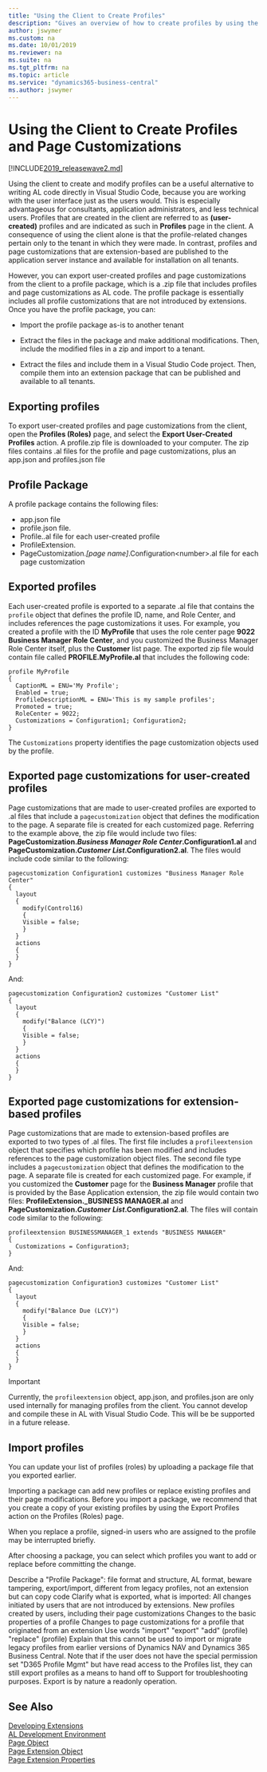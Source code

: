 ```yaml
---
title: "Using the Client to Create Profiles"
description: "Gives an overview of how to create profiles by using the client together with Visual Studio Code."
author: jswymer
ms.custom: na
ms.date: 10/01/2019
ms.reviewer: na
ms.suite: na
ms.tgt_pltfrm: na
ms.topic: article
ms.service: "dynamics365-business-central"
ms.author: jswymer
---
```


# Using the Client to Create Profiles and Page Customizations

[!INCLUDE[2019_releasewave2.md](../includes/2019_releasewave2.md)]

Using the client to create and modify profiles can be a useful alternative to writing AL code directly in Visual Studio Code, because you are working with the user interface just as the users would. This is especially advantageous for consultants, application administrators, and less technical users. Profiles that are created in the client are referred to as **\(user-created\)** profiles and are indicated as such in **Profiles** page in the client. A consequence of using the client alone is that the profile-related changes pertain only to the tenant in which they were made. In contrast, profiles and page customizations that are extension-based are published to the application server instance and available for installation on all tenants.

However, you can export user-created profiles and page customizations from the client to a profile package, which is a .zip file that includes profiles and page customizations as AL code. The profile package is essentially includes all profile customizations that are not introduced by extensions. Once you have the profile package, you can:

- Import the profile package as-is to another tenant

- Extract the files in the package and make additional modifications. Then, include the modified files in a zip and import to a tenant.

- Extract the files and include them in a Visual Studio Code project. Then, compile them into an extension package that can be published and available to all tenants.

## Exporting profiles

To export user-created profiles and page customizations from the client, open the **Profiles (Roles)** page, and select the **Export User-Created Profiles** action. A profile.zip file is downloaded to your computer. The zip files contains .al files for the profile and page customizations, plus an app.json and profiles.json file

<!--
However, you can export user-created profiles and page customizations from the client to files (.al type) that contain the changes as AL code. Once you have the files, you can include them in a Visual Studio Code project and compile them into an extension package that can be published and available to all tenants. To export user-cret profiles and page customizations from the client, open the **Profiles (Roles)** page, and select the **Export User-Created Profiles** action. A .zip file is downloaded to your computer. The zip files contains .al files for the profile and page customizations, plus an app.json and profiles.json file.
-->

## Profile Package

A profile package contains the following files:

- app.json file
- profile.json file.
- Profile._<profile ID>_.al file for each user-created profile
- ProfileExtension.
- PageCustomization._[page name]_.Configuration\<number\>.al file for each page customization


## Exported profiles

Each user-created profile is exported to a separate .al file that contains the `profile` object that defines the profile ID, name, and Role Center, and includes references the page customizations it uses. For example, you created a profile with the ID **MyProfile** that uses the role center page **9022 Business Manager Role Center**, and you customized the Business Manager Role Center itself, plus the **Customer** list page. The exported zip file would contain file called **PROFILE.MyProfile.al** that includes the following code:

```
profile MyProfile
{
  CaptionML = ENU='My Profile';
  Enabled = true;
  ProfileDescriptionML = ENU='This is my sample profiles';
  Promoted = true;
  RoleCenter = 9022;
  Customizations = Configuration1; Configuration2;
}
```

The `Customizations` property identifies the page customization objects used by the profile.

## Exported page customizations for user-created profiles

Page customizations that are made to user-created profiles are exported to .al files that include a `pagecustomization` object that defines the modification to the page. A separate file is created for each customized page. Referring to the example above, the zip file would include two files: **PageCustomization._Business Manager Role Center_.Configuration1.al** and **PageCustomization._Customer List_.Configuration2.al**. The files would include code similar to the following:

```
pagecustomization Configuration1 customizes "Business Manager Role Center"
{
  layout
  {
    modify(Control16)
    {
    Visible = false;
    }
  }
  actions
  {
  }
}
```

And:

```
pagecustomization Configuration2 customizes "Customer List"
{
  layout
  {
    modify("Balance (LCY)")
    {
    Visible = false;
    }
  }
  actions
  {
  }
}
```

## Exported page customizations for extension-based profiles

Page customizations that are made to extension-based profiles are exported to two types of .al files. The first file includes a `profileextension` object that specifies which profile has been modified and includes references to the page customization object files. The second file type includes a `pagecustomization` object that defines the modification to the page. A separate file is created for each customized page. For example, if you customized the **Customer** page for the **Business Manager** profile that is provided by the Base Application extension, the zip file would contain two files: **ProfileExtension._BUSINESS MANAGER.al** and **PageCustomization._Customer List_.Configuration2.al**. The files will contain code similar to the following:

```
profileextension BUSINESSMANAGER_1 extends "BUSINESS MANAGER"
{
  Customizations = Configuration3;
}
```

And:

```
pagecustomization Configuration3 customizes "Customer List"
{
  layout
  {
    modify("Balance Due (LCY)")
    {
    Visible = false;
    }
  }
  actions
  {
  }
}
```

> [!IMPORTANT]
> Currently, the `profileextension` object, app.json, and profiles.json are only used internally for managing profiles from the client. You cannot develop and compile these in AL with Visual Studio Code. This will be be supported in a future release.  

## Import profiles

You can update your list of profiles (roles) by uploading a package file that you exported earlier.

Importing a package can add new profiles or replace existing profiles and their page modifications. Before you import a package, we recommend that you create a copy of your existing profiles by using the Export Profiles action on the Profiles (Roles) page.

When you replace a profile, signed-in users who are assigned to the profile may be interrupted briefly.


After choosing a package, you can select which profiles you want to add or replace before committing the change.


Describe a "Profile Package": file format and structure, AL format, beware tampering, export/import, different from legacy profiles, not an extension but can copy code
Clarify what is exported, what is imported:
All changes initiated by users that are not introduced by extensions.
New profiles created by users, including their page customizations
Changes to the basic properties of a profile
Changes to page customizations for a profile that originated from an extension
Use words "import" "export" "add" (profile) "replace" (profile)
Explain that this cannot be used to import or migrate legacy profiles from earlier versions of Dynamics NAV and Dynamics 365 Business Central.
Note that if the user does not have the special permission set "D365 Profile Mgmt" but have read access to the Profiles list, they can still export profiles as a means to hand off to Support for troubleshooting purposes. Export is by nature a readonly operation.

## See Also
[Developing Extensions](devenv-dev-overview.md)  
[AL Development Environment](devenv-reference-overview.md)  
[Page Object](devenv-page-object.md)  
[Page Extension Object](devenv-page-ext-object.md)  
[Page Extension Properties](properties/devenv-page-property-overview.md)   
